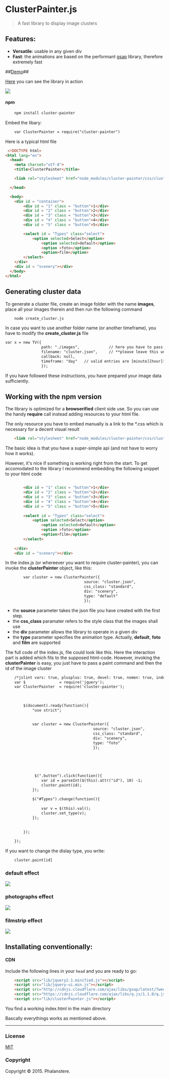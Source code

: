 # ClusterPainter.js

> A fast library to display image clusters 


## Features:

- **Versatile**: usable in any given div 
- **Fast**: the animations are based on the performant [gsap](http://greensock.com/gsap) library, therefore extremely fast

##<a href="http://burckhardt.ludicmedia.de/ClusterPainter">Demo</a>##

<a href="http://burckhardt.ludicmedia.de/ClusterPainter">Here</a> you can see the library in action

<img src="http://burckhardt.ludicmedia.de/ClusterPainter/Screenshot3.png">

#### npm

```html
	npm install cluster-painter
```


Embed the libary: 

```html
	var ClusterPainter = require("cluster-painter")
```

Here is a typical html file

```html
 <!DOCTYPE html>
<html lang="en">
  <head>
    <meta charset="utf-8">
    <title>ClusterPainter</title>

	<link rel="stylesheet" href="node_modules/cluster-painter/css/clusterPainter.css">

  </head>

  <body>
    <div id = "container">
        <div id = "1" class = "button">1</div>
        <div id = "2" class = "button">2</div>
        <div id = "3" class = "button">3</div>
        <div id = "4" class = "button">4</div>
        <div id = "5" class = "button">5</div>          

        <select id = "Types" class="select">
            <option selected>Select</option>
                <option selected>default</option>
                <option >foto</option>
                <option>film</option>
        </select>               
    </div>
    <div id = "scenery"></div>
  </body>
</html>
```

## Generating cluster data

To generate a cluster file, create an image folder with the name **images**, place all your images therein and then run the following command

```html
	node create_cluster.js
```
In case you want to use another folder name (or another timeframe), you have to modify the **create_cluster.js** file

```html
var x = new TV({
                path: "./images",             // here you have to pass the folder
                filename: "cluster.json",     // **please leave this unchanged!**
                callback: null,
                timeframe: "day"   // valid entries are [minute][hour][day][week][month][year]
                });

```

If you have followed these instructions, you have prepared your image data sufficiently. 

## Working with the npm version

The library is optimized for a **browserified** client side use. So you can use the handy **require** call instead adding resources to your html file. 

The only resource you have to embed manually is a link to the \*.css which is necessary for a decent visual result

```html
    <link rel="stylesheet" href="node_modules/cluster-painter/css/clusterPainter.css">
```

The basic idea is that you have a super-simple api (and not have to worry how it works).


However, it's nice if something is working right from the start. 
To get accomodated to the library I recommend embedding the following snippet to your html code

```html

  		<div id = "1" class = "button">1</div>
  		<div id = "2" class = "button">2</div>
  		<div id = "3" class = "button">3</div>
  		<div id = "4" class = "button">4</div>
  		<div id = "5" class = "button">5</div>    		
  		
  		<select id = "Types" class="select">
    		<option selected>Select</option>
    			<option selected>default</option>
    			<option >foto</option>
    			<option>film</option>
		</select>
  		  		
  	</div>
  	<div id = "scenery"></div>
```

In the index.js (or whereever you want to require cluster-painter), you can invoke the **clusterPainter** object, like this:
  
```html
		var cluster = new ClusterPainter({
								   source: "cluster.json",	
								   css_class: "standard",
								   div: "scenery",
								   type: "default"
								   });
```

- the **source** parameter takes the json file you have created with the first step.
- the **css_class** paramater refers to the style class that the images shall use 
- the **div** parameter allows the library to operate in a given div
- the **type** parameter specifies the animation type. Actually, **default**, **foto** and **film** are supported   


The full code of the index.js, file could look like this. Here the interaction part is added which fits to the supposed html-code.
However, invoking the **clusterPainter** is easy, you just have to pass a paint command and then the id of the image cluster

 
```html 
	/*jslint vars: true, plusplus: true, devel: true, nomen: true, indent: 4, maxerr: 50 */ /*global define */
	var $               = require('jquery');
	var ClusterPainter  = require('cluster-painter');
	
	
	  
	    $(document).ready(function(){
	        "use strict";
	
	
	        var cluster = new ClusterPainter({
	                                   source: "cluster.json",  
	                                   css_class: "standard",
	                                   div: "scenery",
	                                   type: "foto"
	                                   });
	
	
	      
	
			 
	         $(".button").click(function(){
	            var id = parseInt($(this).attr("id"), 10) -1;
	            cluster.paint(id);
	        });
	        
	        $("#Types").change(function(){
	            
	            var v = $(this).val();
	            cluster.set_type(v);
	        });
	        
	
	    });
	
	});
```

If you want to change the dislay type, you write:

```html
   	cluster.paint[id]
```



### default effect
<img src="http://burckhardt.ludicmedia.de/ClusterPainter/Screenshot.png">


### photographs effect
<img src="http://burckhardt.ludicmedia.de/ClusterPainter/Screenshot2.png">



### filmstrip effect
<img src="http://burckhardt.ludicmedia.de/ClusterPainter/Screenshot3.png">




## Installating conventionally:

#### CDN

Include the following lines in your `head` and you are ready to go:
```html
 	<script src="lib/jquery2.1.minified.js"></script>
 	<script src="lib/jquery-ui.min.js"></script>
 	<script src="http://cdnjs.cloudflare.com/ajax/libs/gsap/latest/TweenMax.min.js"></script>
 	<script src="https://cdnjs.cloudflare.com/ajax/libs/q.js/1.1.0/q.js"></script>
    <script src="lib/clusterPainter.js"></script>
```
You find a working index.html in the main directory


Bascally everythings works as mentioned above. 
 






---
### License

[MIT](http://opensource.org/licenses/MIT)



### Copyright

Copyright &copy; 2015. Phalanstere.


